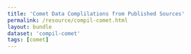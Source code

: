 ```yaml
---
title: 'Comet Data Complilations from Published Sources'
permalink: /resource/compil-comet.html
layout: bundle
dataset: 'compil-comet'
tags: [comet]
---
```

